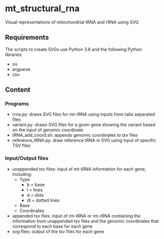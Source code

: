 # **mt_structural_rna**
Visual representations of mitochondrial tRNA and rRNA using SVG

## Requirements
The scripts to create SVGs use Python 3.6 and the following Python libraries:
- os
- argparse
- csv

## Content

### Programs
- rrna.py: draws SVG files for mt-rRNA using inputs from tabs separated files
- variant.py: draws SVG files for a given gene showing the variant based on the input of genomic coordinate
- tRNA_add_coord.sh: appends genomic coordinates to tsv files
- reference_tRNA.py: draw reference tRNA in SVG using input of specific TSV files

### Input/Output files
- unappended tsv files: input of mt-tRNA information for each gene, including:
  - Type
    - b = base
    - l = lines
    - d = dots
    - dl = dotted lines
  - Base
  - Coordinates
- appended tsv files: input of mt-tRNA or mt-rRNA containing the information from unappended tsv files and the genomic coordinates that correspond to each base for each gene
- svg files: output of the tsv files for each gene

